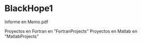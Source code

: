 # BlackHope1

Informe en Memo.pdf

Proyectos en Fortran en "FortranProjects"
Proyectos en Matlab en "MatlabProjects"
